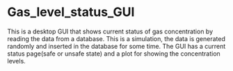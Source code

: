# Gas_level_status_GUI
This is a desktop GUI that shows current status of gas concentration by reading the data from a database. This is a simulation, the data is generated randomly and inserted in the database for some time. The GUI has a current status page(safe or unsafe state) and a plot for showing the concentration levels.
